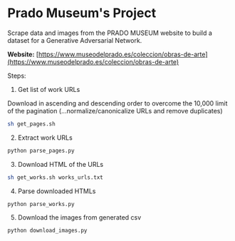 # Prado Museum's Project

Scrape data and images from the PRADO MUSEUM website to build a dataset for a Generative Adversarial Network.

**Website:** [https://www.museodelprado.es/coleccion/obras-de-arte](https://www.museodelprado.es/coleccion/obras-de-arte)

Steps:

1. Get list of work URLs

Download in ascending and descending order to overcome the 10,000 limit of the pagination (...normalize/canonicalize URLs and remove duplicates)

```bash
sh get_pages.sh
```

2. Extract work URLs

```bash
python parse_pages.py
```

3. Download HTML of the URLs

```bash
sh get_works.sh works_urls.txt
```

4. Parse downloaded HTMLs

```bash
python parse_works.py
```

5. Download the images from generated csv

```bash
python download_images.py
```
